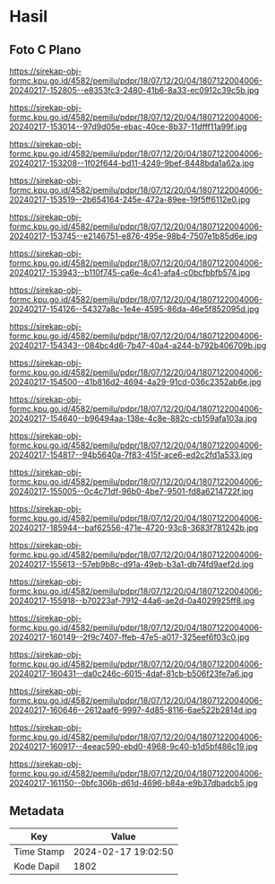 # Hasil

## Foto C Plano

https://sirekap-obj-formc.kpu.go.id/4582/pemilu/pdpr/18/07/12/20/04/1807122004006-20240217-152805--e8353fc3-2480-41b6-8a33-ec0912c39c5b.jpg

https://sirekap-obj-formc.kpu.go.id/4582/pemilu/pdpr/18/07/12/20/04/1807122004006-20240217-153014--97d9d05e-ebac-40ce-8b37-11dfff11a99f.jpg

https://sirekap-obj-formc.kpu.go.id/4582/pemilu/pdpr/18/07/12/20/04/1807122004006-20240217-153208--1f02f644-bd11-4249-9bef-8448bda1a62a.jpg

https://sirekap-obj-formc.kpu.go.id/4582/pemilu/pdpr/18/07/12/20/04/1807122004006-20240217-153519--2b654164-245e-472a-89ee-19f5ff6112e0.jpg

https://sirekap-obj-formc.kpu.go.id/4582/pemilu/pdpr/18/07/12/20/04/1807122004006-20240217-153745--e2146751-e876-495e-98b4-7507e1b85d6e.jpg

https://sirekap-obj-formc.kpu.go.id/4582/pemilu/pdpr/18/07/12/20/04/1807122004006-20240217-153943--b110f745-ca6e-4c41-afa4-c0bcfbbfb574.jpg

https://sirekap-obj-formc.kpu.go.id/4582/pemilu/pdpr/18/07/12/20/04/1807122004006-20240217-154126--54327a8c-1e4e-4595-86da-46e5f852095d.jpg

https://sirekap-obj-formc.kpu.go.id/4582/pemilu/pdpr/18/07/12/20/04/1807122004006-20240217-154343--084bc4d6-7b47-40a4-a244-b792b406709b.jpg

https://sirekap-obj-formc.kpu.go.id/4582/pemilu/pdpr/18/07/12/20/04/1807122004006-20240217-154500--41b816d2-4694-4a29-91cd-036c2352ab6e.jpg

https://sirekap-obj-formc.kpu.go.id/4582/pemilu/pdpr/18/07/12/20/04/1807122004006-20240217-154640--b96494aa-138e-4c8e-882c-cb159afa103a.jpg

https://sirekap-obj-formc.kpu.go.id/4582/pemilu/pdpr/18/07/12/20/04/1807122004006-20240217-154817--94b5640a-7f83-415f-ace6-ed2c2fd1a533.jpg

https://sirekap-obj-formc.kpu.go.id/4582/pemilu/pdpr/18/07/12/20/04/1807122004006-20240217-155005--0c4c71df-96b0-4be7-9501-fd8a6214722f.jpg

https://sirekap-obj-formc.kpu.go.id/4582/pemilu/pdpr/18/07/12/20/04/1807122004006-20240217-185944--baf62556-471e-4720-93c8-3683f781242b.jpg

https://sirekap-obj-formc.kpu.go.id/4582/pemilu/pdpr/18/07/12/20/04/1807122004006-20240217-155613--57eb9b8c-d91a-49eb-b3a1-db74fd9aef2d.jpg

https://sirekap-obj-formc.kpu.go.id/4582/pemilu/pdpr/18/07/12/20/04/1807122004006-20240217-155918--b70223af-7912-44a6-ae2d-0a4029925ff8.jpg

https://sirekap-obj-formc.kpu.go.id/4582/pemilu/pdpr/18/07/12/20/04/1807122004006-20240217-160149--2f9c7407-ffeb-47e5-a017-325eef6f03c0.jpg

https://sirekap-obj-formc.kpu.go.id/4582/pemilu/pdpr/18/07/12/20/04/1807122004006-20240217-160431--da0c246c-6015-4daf-81cb-b506f23fe7a6.jpg

https://sirekap-obj-formc.kpu.go.id/4582/pemilu/pdpr/18/07/12/20/04/1807122004006-20240217-160646--2612aaf6-9997-4d85-8116-6ae522b2814d.jpg

https://sirekap-obj-formc.kpu.go.id/4582/pemilu/pdpr/18/07/12/20/04/1807122004006-20240217-160917--4eeac590-ebd0-4968-9c40-b1d5bf486c19.jpg

https://sirekap-obj-formc.kpu.go.id/4582/pemilu/pdpr/18/07/12/20/04/1807122004006-20240217-161150--0bfc306b-d61d-4696-b84a-e9b37dbadcb5.jpg


## Metadata

| Key        | Value               |
| ---------- | ------------------- |
| Time Stamp | 2024-02-17 19:02:50 |
| Kode Dapil | 1802                |




